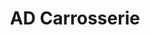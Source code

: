 ---
title: "AD Carrosserie"
url: /varennes-vauzelles/ad-carrosserie/
shop: réparation de voitures
---